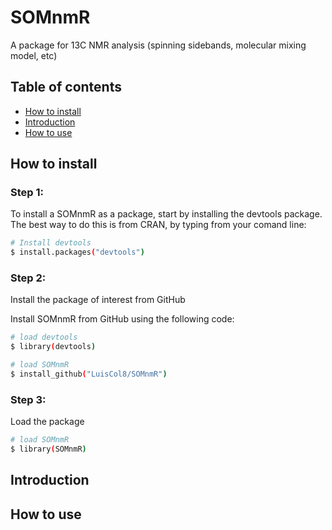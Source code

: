 # SOMnmR
A package for 13C NMR analysis (spinning sidebands, molecular mixing model, etc)

## Table of contents
* [How to install](##How-to-install)
* [Introduction](##Introduction)
* [How to use](##How-to-use)

## How to install

### Step 1: 
To install a SOMnmR as a package, start by installing the devtools package. The best way to do this is from CRAN, by typing from your comand line:

```bash
# Install devtools
$ install.packages("devtools")
```

### Step 2: 
Install the package of interest from GitHub

Install SOMnmR from GitHub using the following code:

```bash
# load devtools
$ library(devtools)

# load SOMnmR
$ install_github("LuisCol8/SOMnmR")
```

 
### Step 3: 
Load the package
	
```bash
# load SOMnmR
$ library(SOMnmR)

```

## Introduction

## How to use
